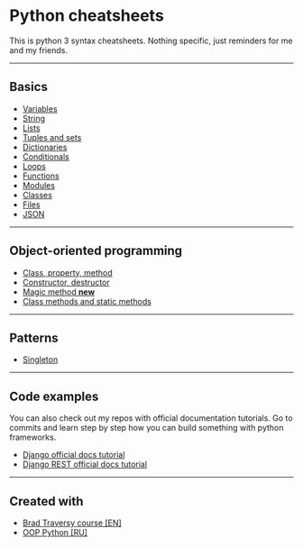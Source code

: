 # Python cheatsheets

This is python 3 syntax cheatsheets. 
Nothing specific, just reminders for me and my friends.

---
## Basics
- [Variables](basics/variables.py)
- [String](basics/strings.py)
- [Lists](basics/lists.py)
- [Tuples and sets](basics/tuples_sets.py)
- [Dictionaries](basics/dictionaries.py)
- [Conditionals](basics/conditionals.py)
- [Loops](basics/loops.py)
- [Functions](basics/functions.py)
- [Modules](basics/modules.py)
- [Classes](basics/classes.py)
- [Files](basics/files.py)
- [JSON](basics/json_parsing.py)

---
## Object-oriented programming
- [Class, property, method](OOP/methods_properties.py)
- [Constructor, destructor](OOP/constructor_desctructor.py)
- [Magic method __new__](OOP/new.py)
- [Class methods and static methods](OOP/class_and_static_methods.py)
---
## Patterns
- [Singleton](patterns/singleton.py)

---
## Code examples

You can also check out my repos with official documentation tutorials.
Go to commits and learn step by step how you can build something with python frameworks.

- [Django official docs tutorial](https://github.com/paparrot/django-tutorial)
- [Django REST official docs tutorial](https://github.com/paparrot/django-rest-framework)

---
## Created with
- [Brad Traversy course [EN]](https://www.youtube.com/watch?v=JJmcL1N2KQs&list=PLillGF-RfqbbJYRaNqeUzAb7QY-IqBKRx&index=1&ab_channel=TraversyMedia)
- [OOP Python [RU]](https://www.youtube.com/watch?v=Z7AY41tE-3U&list=PLA0M1Bcd0w8zPwP7t-FgwONhZOHt9rz9E&ab_channel=selfedu)
